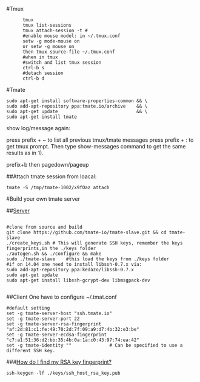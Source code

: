 
#Tmux
```
      tmux
      tmux list-sessions
      tmux attach-session -t #
      #enable mouse model: in ~/.tmux.conf
      setw -g mode-mouse on
      or setw -g mouse on
      then tmux source-file ~/.tmux.conf
      #when in tmux
      #switch and list tmux session
      ctrl-b s
      #detach session
      ctrl-b d
```      
      
      
#Tmate
```
sudo apt-get install software-properties-common && \
sudo add-apt-repository ppa:tmate.io/archive    && \
sudo apt-get update                             && \
sudo apt-get install tmate
```
show log/message again:

press prefix + ~ to list all previous tmux/tmate messages
press prefix + : to get tmux prompt. Then type show-messages command to get the same results as in 1).

prefix+b then pagedown/pageup


##Attach tmate session from loacal:
```
tmate -S /tmp/tmate-1002/x9fOaz attach
```

#Build your own tmate server

##[Server](https://tmate.io/)
```

#clone from source and build
git clone https://github.com/tmate-io/tmate-slave.git && cd tmate-slave
./create_keys.sh # This will generate SSH keys, remember the keys fingerprints,in the ./keys folder
./autogen.sh && ./configure && make
sudo ./tmate-slave    #this load the keys from ./keys folder
#if on 14.04 one need to install libssh-0.7.x via:
sudo add-apt-repository ppa:kedazo/libssh-0.7.x
sudo apt-get update
sudo apt-get install libssh-gcrypt-dev libmsgpack-dev


```
##Client
One have to configure ~/.tmat.conf
```
#default setting 
set -g tmate-server-host "ssh.tmate.io"
set -g tmate-server-port 22
set -g tmate-server-rsa-fingerprint   "af:2d:81:c1:fe:49:70:2d:7f:09:a9:d7:4b:32:e3:be"
set -g tmate-server-ecdsa-fingerprint "c7:a1:51:36:d2:bb:35:4b:0a:1a:c0:43:97:74:ea:42"
set -g tmate-identity ""              # Can be specified to use a different SSH key.

```
###[How do I find my RSA key fingerprint?](http://stackoverflow.com/questions/9607295/how-do-i-find-my-rsa-key-fingerprint)
```
ssh-keygen -lf ./keys/ssh_host_rsa_key.pub
```

